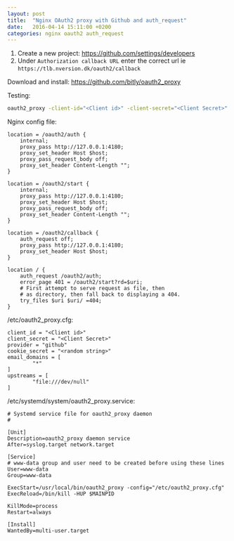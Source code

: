 ```yaml
---
layout: post
title:  "Nginx OAuth2 proxy with Github and auth_request"
date:   2016-04-14 15:11:00 +0200
categories: nginx oauth2 auth_request
---
```


1. Create a new project: https://github.com/settings/developers
2. Under `Authorization callback URL` enter the correct url ie `https://tlb.nversion.dk/oauth2/callback`

Download and install:
https://github.com/bitly/oauth2_proxy

Testing:

``` bash
oauth2_proxy -client-id="<Client id>" -client-secret="<Client Secret>" -provider="github" -cookie-secret="<random string>" -ail-domain="*" -upstream file:///dev/null
```

Nginx config file:

``` nginx
location = /oauth2/auth {
    internal;
    proxy_pass http://127.0.0.1:4180;
    proxy_set_header Host $host;
    proxy_pass_request_body off;
    proxy_set_header Content-Length "";
}

location = /oauth2/start {
    internal;
    proxy_pass http://127.0.0.1:4180;
    proxy_set_header Host $host;
    proxy_pass_request_body off;
    proxy_set_header Content-Length "";
}

location = /oauth2/callback {
    auth_request off;
    proxy_pass http://127.0.0.1:4180;
    proxy_set_header Host $host;
}

location / {
    auth_request /oauth2/auth;
    error_page 401 = /oauth2/start?rd=$uri;
    # First attempt to serve request as file, then
    # as directory, then fall back to displaying a 404.
    try_files $uri $uri/ =404;
}
```

/etc/oauth2_proxy.cfg:

```
client_id = "<Client id>"
client_secret = "<Client Secret>"
provider = "github"
cookie_secret = "<random string>"
email_domains = [
        "*"
]
upstreams = [
        "file:///dev/null"
]
```

/etc/systemd/system/oauth2_proxy.service:

```
# Systemd service file for oauth2_proxy daemon
#

[Unit]
Description=oauth2_proxy daemon service
After=syslog.target network.target

[Service]
# www-data group and user need to be created before using these lines
User=www-data
Group=www-data

ExecStart=/usr/local/bin/oauth2_proxy -config="/etc/oauth2_proxy.cfg"
ExecReload=/bin/kill -HUP $MAINPID

KillMode=process
Restart=always

[Install]
WantedBy=multi-user.target
```
